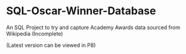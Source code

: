 # SQL-Oscar-Winner-Database
An SQL Project to try and capture Academy Awards data sourced from Wikipedia (Incomplete) 

(Latest version can be viewed in P8)
